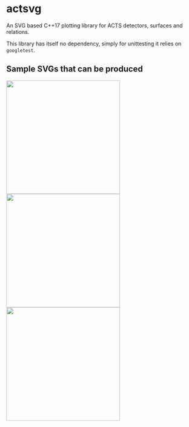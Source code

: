# actsvg

An SVG based C++17 plotting library for ACTS detectors, surfaces and relations.

This library has itself no dependency, simply for unittesting it relies on `googletest`.

## Sample SVGs that can be produced

<table>
<tr>
<img src="https://github.com/acts-project/actsvg/blob/main/docs/svg/odd_pixel_barrel_xy.svg" width=300>
<img src="https://github.com/acts-project/actsvg/blob/main/docs/svg/odd_pixel_ec_xy.svg" width=300>
<img src="https://github.com/acts-project/actsvg/blob/main/docs/svg/odd_pixel_ec_grid_xy.svg" width=300>
</tr>
</table>
